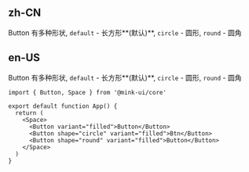 ## zh-CN

Button 有多种形状, `default` - 长方形**(默认)**, `circle` - 圆形, `round` - 圆角

## en-US

Button 有多种形状, `default` - 长方形**(默认)**, `circle` - 圆形, `round` - 圆角

```tsx
import { Button, Space } from '@mink-ui/core'

export default function App() {
  return (
    <Space>
      <Button variant="filled">Button</Button>
      <Button shape="circle" variant="filled">Btn</Button>
      <Button shape="round" variant="filled">Button</Button>
    </Space>
  )
}
```
